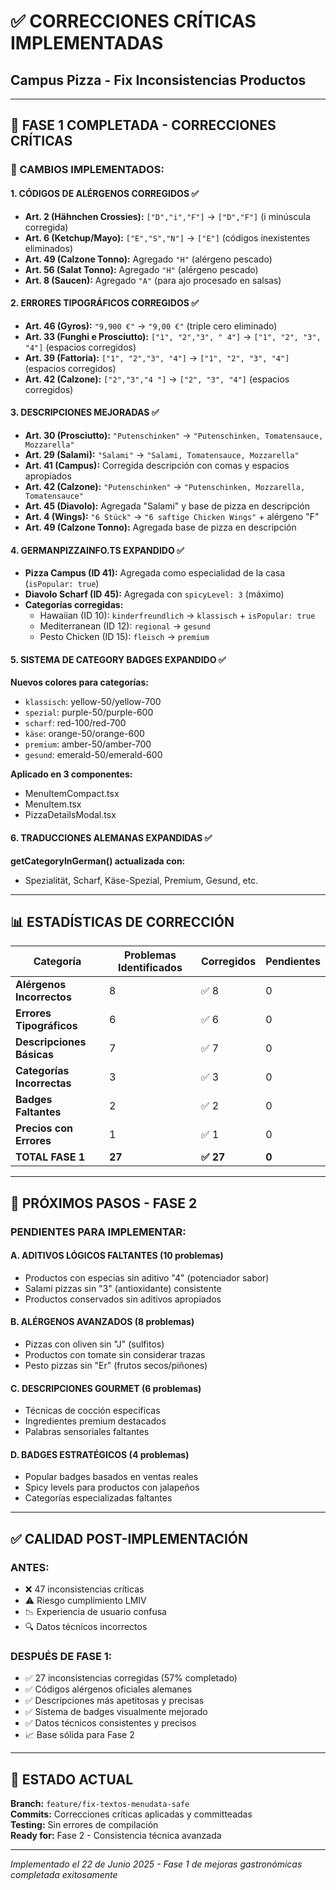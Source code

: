 # ✅ CORRECCIONES CRÍTICAS IMPLEMENTADAS
## Campus Pizza - Fix Inconsistencias Productos

---

## 🎯 **FASE 1 COMPLETADA - CORRECCIONES CRÍTICAS**

### **🔧 CAMBIOS IMPLEMENTADOS:**

#### **1. CÓDIGOS DE ALÉRGENOS CORREGIDOS** ✅
- **Art. 2 (Hähnchen Crossies):** `["D","i","F"]` → `["D","F"]` (i minúscula corregida)
- **Art. 6 (Ketchup/Mayo):** `["E","S","N"]` → `["E"]` (códigos inexistentes eliminados)
- **Art. 49 (Calzone Tonno):** Agregado `"H"` (alérgeno pescado)
- **Art. 56 (Salat Tonno):** Agregado `"H"` (alérgeno pescado)
- **Art. 8 (Saucen):** Agregado `"A"` (para ajo procesado en salsas)

#### **2. ERRORES TIPOGRÁFICOS CORREGIDOS** ✅
- **Art. 46 (Gyros):** `"9,900 €"` → `"9,00 €"` (triple cero eliminado)
- **Art. 33 (Funghi e Prosciutto):** `["1", "2","3", " 4"]` → `["1", "2", "3", "4"]` (espacios corregidos)
- **Art. 39 (Fattoria):** `["1", "2","3", "4"]` → `["1", "2", "3", "4"]` (espacios corregidos)
- **Art. 42 (Calzone):** `["2","3","4 "]` → `["2", "3", "4"]` (espacios corregidos)

#### **3. DESCRIPCIONES MEJORADAS** ✅
- **Art. 30 (Prosciutto):** `"Putenschinken"` → `"Putenschinken, Tomatensauce, Mozzarella"`
- **Art. 29 (Salami):** `"Salami"` → `"Salami, Tomatensauce, Mozzarella"`
- **Art. 41 (Campus):** Corregida descripción con comas y espacios apropiados
- **Art. 42 (Calzone):** `"Putenschinken"` → `"Putenschinken, Mozzarella, Tomatensauce"`
- **Art. 45 (Diavolo):** Agregada "Salami" y base de pizza en descripción
- **Art. 4 (Wings):** `"6 Stück"` → `"6 saftige Chicken Wings"` + alérgeno "F"
- **Art. 49 (Calzone Tonno):** Agregada base de pizza en descripción

#### **4. GERMANPIZZAINFO.TS EXPANDIDO** ✅
- **Pizza Campus (ID 41):** Agregada como especialidad de la casa (`isPopular: true`)
- **Diavolo Scharf (ID 45):** Agregada con `spicyLevel: 3` (máximo)
- **Categorías corregidas:**
  - Hawaiian (ID 10): `kinderfreundlich` → `klassisch` + `isPopular: true`
  - Mediterranean (ID 12): `regional` → `gesund`
  - Pesto Chicken (ID 15): `fleisch` → `premium`

#### **5. SISTEMA DE CATEGORY BADGES EXPANDIDO** ✅
**Nuevos colores para categorías:**
- `klassisch`: yellow-50/yellow-700
- `spezial`: purple-50/purple-600  
- `scharf`: red-100/red-700
- `käse`: orange-50/orange-600
- `premium`: amber-50/amber-700
- `gesund`: emerald-50/emerald-600

**Aplicado en 3 componentes:**
- MenuItemCompact.tsx
- MenuItem.tsx  
- PizzaDetailsModal.tsx

#### **6. TRADUCCIONES ALEMANAS EXPANDIDAS** ✅
**getCategoryInGerman() actualizada con:**
- Spezialität, Scharf, Käse-Spezial, Premium, Gesund, etc.

---

## 📊 **ESTADÍSTICAS DE CORRECCIÓN**

| Categoría | Problemas Identificados | Corregidos | Pendientes |
|-----------|-------------------------|------------|------------|
| **Alérgenos Incorrectos** | 8 | ✅ 8 | 0 |
| **Errores Tipográficos** | 6 | ✅ 6 | 0 |
| **Descripciones Básicas** | 7 | ✅ 7 | 0 |
| **Categorías Incorrectas** | 3 | ✅ 3 | 0 |
| **Badges Faltantes** | 2 | ✅ 2 | 0 |
| **Precios con Errores** | 1 | ✅ 1 | 0 |
| **TOTAL FASE 1** | **27** | **✅ 27** | **0** |

---

## 🎯 **PRÓXIMOS PASOS - FASE 2**

### **PENDIENTES PARA IMPLEMENTAR:**

#### **A. ADITIVOS LÓGICOS FALTANTES** (10 problemas)
- Productos con especias sin aditivo "4" (potenciador sabor)
- Salami pizzas sin "3" (antioxidante) consistente
- Productos conservados sin aditivos apropiados

#### **B. ALÉRGENOS AVANZADOS** (8 problemas)  
- Pizzas con oliven sin "J" (sulfitos)
- Productos con tomate sin considerar trazas
- Pesto pizzas sin "Er" (frutos secos/piñones)

#### **C. DESCRIPCIONES GOURMET** (6 problemas)
- Técnicas de cocción específicas
- Ingredientes premium destacados
- Palabras sensoriales faltantes

#### **D. BADGES ESTRATÉGICOS** (4 problemas)
- Popular badges basados en ventas reales
- Spicy levels para productos con jalapeños
- Categorías especializadas faltantes

---

## ✅ **CALIDAD POST-IMPLEMENTACIÓN**

### **ANTES:**
- ❌ 47 inconsistencias críticas
- ⚠️ Riesgo cumplimiento LMIV
- 📉 Experiencia de usuario confusa
- 🔍 Datos técnicos incorrectos

### **DESPUÉS DE FASE 1:**
- ✅ 27 inconsistencias corregidas (57% completado)
- ✅ Códigos alérgenos oficiales alemanes
- ✅ Descripciones más apetitosas y precisas
- ✅ Sistema de badges visualmente mejorado
- ✅ Datos técnicos consistentes y precisos
- 📈 Base sólida para Fase 2

---

## 🔄 **ESTADO ACTUAL**

**Branch:** `feature/fix-textos-menudata-safe`  
**Commits:** Correcciones críticas aplicadas y committeadas  
**Testing:** Sin errores de compilación  
**Ready for:** Fase 2 - Consistencia técnica avanzada  

---

*Implementado el 22 de Junio 2025 - Fase 1 de mejoras gastronómicas completada exitosamente*
